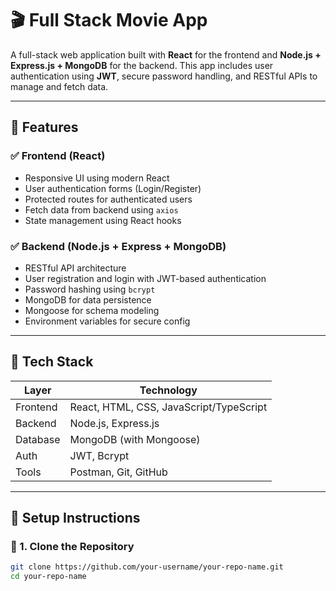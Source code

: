 # 🎬 Full Stack Movie App

A full-stack web application built with **React** for the frontend and **Node.js + Express.js + MongoDB** for the backend. This app includes user authentication using **JWT**, secure password handling, and RESTful APIs to manage and fetch data.

---

## 📌 Features

### ✅ Frontend (React)
- Responsive UI using modern React
- User authentication forms (Login/Register)
- Protected routes for authenticated users
- Fetch data from backend using `axios`
- State management using React hooks

### ✅ Backend (Node.js + Express + MongoDB)
- RESTful API architecture
- User registration and login with JWT-based authentication
- Password hashing using `bcrypt`
- MongoDB for data persistence
- Mongoose for schema modeling
- Environment variables for secure config

---

## 🚀 Tech Stack

| Layer        | Technology                         |
|--------------|-------------------------------------|
| Frontend     | React, HTML, CSS, JavaScript/TypeScript |
| Backend      | Node.js, Express.js                |
| Database     | MongoDB (with Mongoose)            |
| Auth         | JWT, Bcrypt                        |
| Tools        | Postman, Git, GitHub               |

---

## 🔧 Setup Instructions

### 📁 1. Clone the Repository
```bash
git clone https://github.com/your-username/your-repo-name.git
cd your-repo-name
